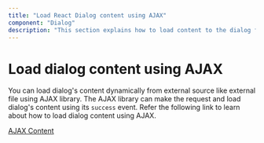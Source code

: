 ```yaml
---
title: "Load React Dialog content using AJAX"
component: "Dialog"
description: "This section explains how to load content to the dialog from external sources, built-in alert and confirmation modal in Syncfusion React Dialog component."
---
```


# Load dialog content using AJAX

You can load dialog's content dynamically from external source like external file using AJAX library.
The AJAX library can make the request and load dialog's content using its `success` event.
Refer the following link to learn about how to load dialog content using AJAX.

[AJAX Content](https://ej2.syncfusion.com/react/demos/#/material/dialog/ajax)
